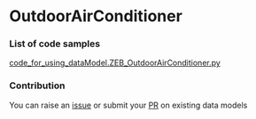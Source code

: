 # OutdoorAirConditioner

### List of code samples 

<!-- 50-List of code -->

<!-- [code entry](link) -->
[code_for_using_dataModel.ZEB_OutdoorAirConditioner.py](https://github.com/smart-data-models/dataModel.ZEB/blob/master/OutdoorAirConditioner/code/code_for_using_dataModel.ZEB_OutdoorAirConditioner.py)


<!-- /50-List of code -->

### Contribution
You can raise an [issue](https://github.com/smart-data-models/dataModel.ZEB/issues) or submit your [PR](https://github.com/smart-data-models/dataModel.ZEB/pulls) on existing data models
